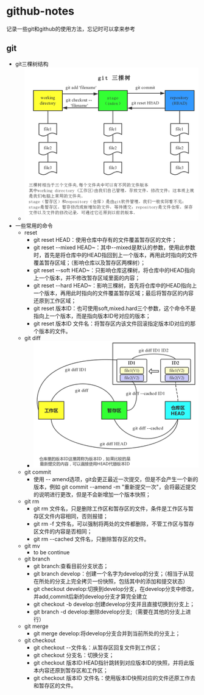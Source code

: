 # github-notes
记录一些git和github的使用方法，忘记时可以拿来参考
## git
- git三棵树结构
  - ![git三棵树结构](https://github.com/Sienbo/github-notes/blob/master/git%20%E4%B8%89%E6%A3%B5%E6%A0%91%E7%BB%93%E6%9E%84.jpg)
- 一些常用的命令
  - reset
    - git reset HEAD：使用仓库中存有的文件覆盖暂存区的文件；
    - git reset --mixed HEAD~：其中--mixed是默认的参数，使用此参数时，首先是将仓库中的HEAD指回到上一个版本，再用此时指向的文件覆盖暂存区域；（影响仓库以及暂存区两棵树）；
    - git reset --soft HEAD~：只影响仓库这棵树，将仓库中的HEAD指向上一个版本，并不修改暂存区域里面的内容；
    - git reset --hard HEAD~：影响三棵树，首先将仓库中的HEAD指向上一个版本，再用此时指向的文件覆盖暂存区域；最后将暂存区的内容还原到工作区域；
    - git reset 版本ID：也可使用soft,mixed.hard三个参数，这个命令不是指向上一个版本，而是指向版本ID号对应的版本；
    - git reset 版本ID 文件名：将暂存区内该文件回滚指定版本ID对应的那个版本的文件。
  - git diff
    - ![git diff](https://github.com/Sienbo/github-notes/blob/master/git%20diff.jpg)
  - git commit
    - 使用 -- amend选项，git会更正最近一次提交，但是不会产生一个新的版本，例如 git commit --amend -m "重新提交一次"，会将最近提交的说明进行更改，但是不会新增加一个版本快照；
  - git rm
    - git rm 文件名，只是删除工作区和暂存区的文件，条件是工作区与暂存区文件内容相同，否则报错；
    - git rm -f 文件名，可以强制将两处的文件都删除，不管工作区与暂存区文件的内容是否相同；
    - git rm --cached 文件名，只删除暂存区的文件。
  - git mv
    - to be continue
  - git branch
    - git branch:查看目前分支状态；
    - git branch develop：创建一个名字为develop的分支；（相当于从现在所处的分支上完全拷贝一份快照，包括其中的添加和提交状态）
    - git checkout develop:切换到develop分支，在develop分支中修改，并add,commit后新的develop分支才算完全建立
    - git checkout -b develop:创建develop分支并且直接切换到分支上；
    - git branch -d develop:删除develop分支;（需要在其他的分支上进行）
  - git merge
    - git merge develop:将develop分支合并到当前所处的分支上；
  - git checkout
    - git checkout --文件名：从暂存区回复文件到工作区；
    - git checkout 分支名：切换分支；
    - git checkout 版本ID:HEAD指针跳转到对应版本ID的快照，并将此版本内容还原到暂存区和工作区；
    - git checkout 版本ID 文件名：使用版本ID快照对应的文件还原工作去和暂存区的文件。
    
    
